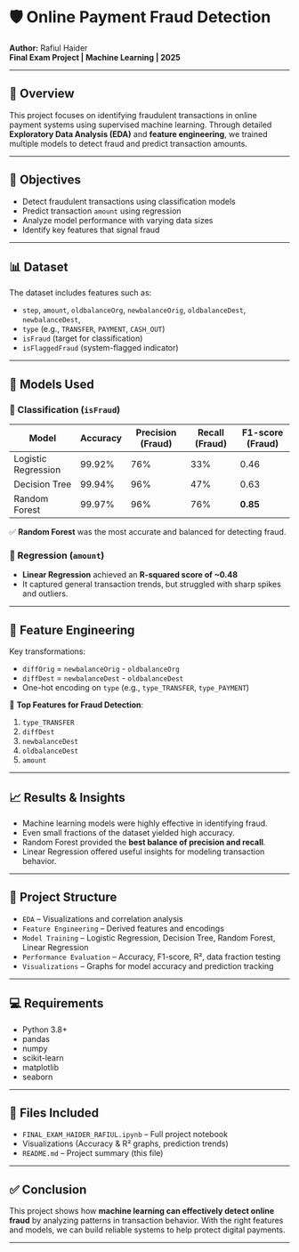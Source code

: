 # 🛡️ Online Payment Fraud Detection  
**Author:** Rafiul Haider  
**Final Exam Project | Machine Learning | 2025**

---

## 📌 Overview  
This project focuses on identifying fraudulent transactions in online payment systems using supervised machine learning. Through detailed **Exploratory Data Analysis (EDA)** and **feature engineering**, we trained multiple models to detect fraud and predict transaction amounts.

---

## 🎯 Objectives  
- Detect fraudulent transactions using classification models  
- Predict transaction `amount` using regression  
- Analyze model performance with varying data sizes  
- Identify key features that signal fraud

---

## 📊 Dataset  
The dataset includes features such as:
- `step`, `amount`, `oldbalanceOrg`, `newbalanceOrig`, `oldbalanceDest`, `newbalanceDest`,  
- `type` (e.g., `TRANSFER`, `PAYMENT`, `CASH_OUT`)  
- `isFraud` (target for classification)  
- `isFlaggedFraud` (system-flagged indicator)

---

## 🧠 Models Used  

### 🔹 Classification (`isFraud`)
| Model               | Accuracy | Precision (Fraud) | Recall (Fraud) | F1-score (Fraud) |
|--------------------|----------|-------------------|----------------|------------------|
| Logistic Regression| 99.92%   | 76%               | 33%            | 0.46             |
| Decision Tree      | 99.94%   | 96%               | 47%            | 0.63             |
| Random Forest      | 99.97%   | 96%               | 76%            | **0.85**         |

✅ **Random Forest** was the most accurate and balanced for detecting fraud.

### 🔸 Regression (`amount`)
- **Linear Regression** achieved an **R-squared score of ~0.48**  
- It captured general transaction trends, but struggled with sharp spikes and outliers.

---

## 🔧 Feature Engineering  
Key transformations:
- `diffOrig` = `newbalanceOrig` - `oldbalanceOrg`  
- `diffDest` = `newbalanceDest` - `oldbalanceDest`  
- One-hot encoding on `type` (e.g., `type_TRANSFER`, `type_PAYMENT`)  

📌 **Top Features for Fraud Detection**:
1. `type_TRANSFER`  
2. `diffDest`  
3. `newbalanceDest`  
4. `oldbalanceDest`  
5. `amount`

---

## 📈 Results & Insights  
- Machine learning models were highly effective in identifying fraud.  
- Even small fractions of the dataset yielded high accuracy.  
- Random Forest provided the **best balance of precision and recall**.  
- Linear Regression offered useful insights for modeling transaction behavior.

---

## 📂 Project Structure  
- `EDA` – Visualizations and correlation analysis  
- `Feature Engineering` – Derived features and encodings  
- `Model Training` – Logistic Regression, Decision Tree, Random Forest, Linear Regression  
- `Performance Evaluation` – Accuracy, F1-score, R², data fraction testing  
- `Visualizations` – Graphs for model accuracy and prediction tracking

---

## 💻 Requirements  
- Python 3.8+  
- pandas  
- numpy  
- scikit-learn  
- matplotlib  
- seaborn

---

## 📁 Files Included  
- `FINAL_EXAM_HAIDER_RAFIUL.ipynb` – Full project notebook  
- Visualizations (Accuracy & R² graphs, prediction trends)  
- `README.md` – Project summary (this file)

---

## ✅ Conclusion  
This project shows how **machine learning can effectively detect online fraud** by analyzing patterns in transaction behavior. With the right features and models, we can build reliable systems to help protect digital payments.

---

